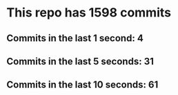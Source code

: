 # This repo has 1598 commits

## Commits in the last 1 second: 4
## Commits in the last 5 seconds: 31
## Commits in the last 10 seconds: 61
